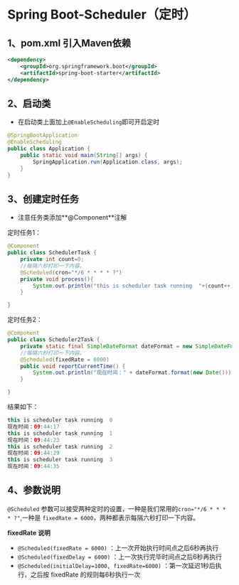 # Spring Boot-Scheduler（定时）

## 1、pom.xml 引入Maven依赖

```xml
<dependency>
    <groupId>org.springframework.boot</groupId>
	<artifactId>spring-boot-starter</artifactId>
</dependency>
```

## 2、启动类

- 在启动类上面加上`@EnableScheduling`即可开启定时

```java
@SpringBootApplication
@EnableScheduling
public class Application {
	public static void main(String[] args) {
		SpringApplication.run(Application.class, args);
	}
}
```

## 3、创建定时任务

- 注意任务类添加**@Component**注解

定时任务1：

```java
@Component
public class SchedulerTask {
    private int count=0;
	//每隔六秒打印一下内容。
    @Scheduled(cron="*/6 * * * * ?")
    private void process(){
        System.out.println("this is scheduler task running  "+(count++));
    }

}
```

定时任务2：

```java
@Component
public class Scheduler2Task {
    private static final SimpleDateFormat dateFormat = new SimpleDateFormat("HH:mm:ss");
    //每隔六秒打印一下内容。
    @Scheduled(fixedRate = 6000)
    public void reportCurrentTime() {
        System.out.println("现在时间：" + dateFormat.format(new Date()));
    }

}
```

结果如下：

```java
this is scheduler task running  0
现在时间：09:44:17
this is scheduler task running  1
现在时间：09:44:23
this is scheduler task running  2
现在时间：09:44:29
this is scheduler task running  3
现在时间：09:44:35
```

## 4、参数说明

`@Scheduled` 参数可以接受两种定时的设置，一种是我们常用的`cron="*/6 * * * * ?"`,一种是 `fixedRate = 6000`，两种都表示每隔六秒打印一下内容。

**fixedRate 说明**

- `@Scheduled(fixedRate = 6000)` ：上一次开始执行时间点之后6秒再执行
- `@Scheduled(fixedDelay = 6000)` ：上一次执行完毕时间点之后6秒再执行
- `@Scheduled(initialDelay=1000, fixedRate=6000)` ：第一次延迟1秒后执行，之后按 fixedRate 的规则每6秒执行一次